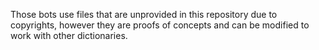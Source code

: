 Those bots use files that are unprovided in this repository due to copyrights, however they are proofs of concepts and can be modified to work with other dictionaries.